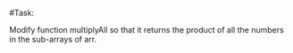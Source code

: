 #Task:

Modify function multiplyAll so that it returns the product of all the numbers in the sub-arrays of arr.
